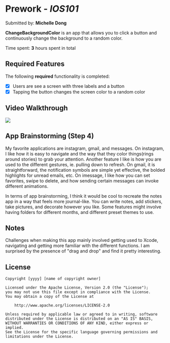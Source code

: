 # Prework - *IOS101*

Submitted by: **Michelle Dong**

**ChangeBackgroundColor** is an app that allows you to click a button and continuously change the background to a random color. 

Time spent: **3** hours spent in total

## Required Features

The following **required** functionality is completed:

- [x] Users are see a screen with three labels and a button
- [x] Tapping the button changes the screen color to a random color
 
## Video Walkthrough

![](https://github.com/mdong10/codepath-prework/Kapture.gif)

## App Brainstorming (Step 4)

My favorite applications are instagram, gmail, and messages. On instagram, I like how it is easy to navigate and the way that they color things(rings around stories) to grab your attention. Another feature I like is how you are used to the different gestures, ie. pulling down to refresh. On gmail, it is straightforward, the notification symbols are simple yet effective, the bolded highlights for unread emails, etc. On imessage, I like how you can set favorites, swipe to delete, and how sending certain messages can invoke different animations.  

In terms of app brainstorming, I think it would be cool to recreate the notes app in a way that feels more journal-like. You can write notes, add stickers, take pictures, and decorate however you like. Some features might involve having folders for different months, and different preset themes to use. 

## Notes

Challenges when making this app mainly involved getting used to Xcode, navigating and getting more familiar with the different functions. I am surprised by the presence of "drag and drop" and find it pretty interesting. 

## License

    Copyright [yyyy] [name of copyright owner]

    Licensed under the Apache License, Version 2.0 (the "License");
    you may not use this file except in compliance with the License.
    You may obtain a copy of the License at

        http://www.apache.org/licenses/LICENSE-2.0

    Unless required by applicable law or agreed to in writing, software
    distributed under the License is distributed on an "AS IS" BASIS,
    WITHOUT WARRANTIES OR CONDITIONS OF ANY KIND, either express or implied.
    See the License for the specific language governing permissions and
    limitations under the License.

